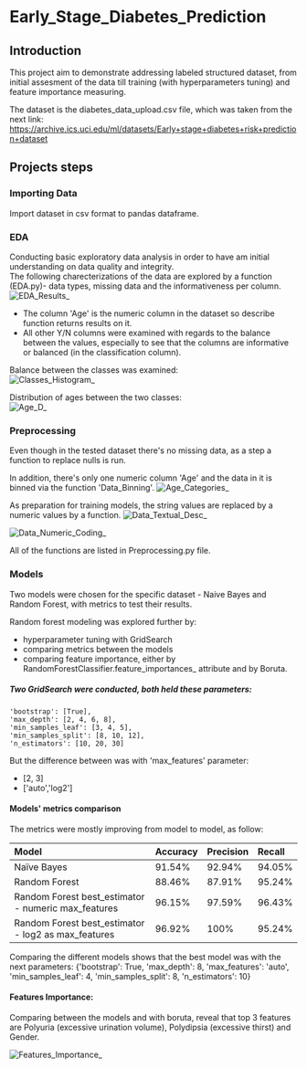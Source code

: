 # Early_Stage_Diabetes_Prediction

## Introduction
This project aim to demonstrate addressing labeled structured dataset, from initial assesment of the data till training (with hyperparameters tuning) and feature importance measuring.

The dataset is the diabetes_data_upload.csv file, which was taken from the next link:
https://archive.ics.uci.edu/ml/datasets/Early+stage+diabetes+risk+prediction+dataset

## Projects steps

### Importing Data
Import dataset in csv format to pandas dataframe.

### EDA
Conducting basic exploratory data analysis in order to have am initial understanding on data quality and integrity.  
The following charecterizations of the data are explored by a function (EDA.py)- data types, missing data and the informativeness per column.
![EDA_Results_](https://github.com/OsnatMel/Early_Stage_Diabetes_Prediction/blob/master/ImagesForSummary/EDA_Results.PNG)
- The column 'Age' is the numeric column in the dataset so describe function returns results on it.
- All other Y/N columns were examined with regards to the balance between the values, especially to see that the columns are informative or balanced (in the classification column).

Balance between the classes was examined: <br />
![Classes_Histogram_](https://github.com/OsnatMel/Early_Stage_Diabetes_Prediction/blob/master/ImagesForSummary/Classes_Histogram.png)

Distribution of ages between the two classes: <br />
![Age_D_](https://github.com/OsnatMel/Early_Stage_Diabetes_Prediction/blob/master/ImagesForSummary/Age_D.PNG)

### Preprocessing
Even though in the tested dataset there's no missing data, as a step a function to replace nulls is run. 

In addition, there's only one numeric column 'Age' and the data  in it is binned via the function 'Data_Binning'. 
![Age_Categories_](https://github.com/OsnatMel/Early_Stage_Diabetes_Prediction/blob/master/ImagesForSummary/Age_Categories.PNG)

As preparation for training models, the string values are replaced by a numeric values by a function.
![Data_Textual_Desc_](https://github.com/OsnatMel/Early_Stage_Diabetes_Prediction/blob/master/ImagesForSummary/Data_Textual_Desc.PNG)

![Data_Numeric_Coding_](https://github.com/OsnatMel/Early_Stage_Diabetes_Prediction/blob/master/ImagesForSummary/Data_Numeric_Coding.PNG)

All of the functions are listed in Preprocessing.py file.

### Models
Two models were chosen for the specific dataset - Naive Bayes and Random Forest, with metrics to test their results.

Random forest modeling was explored further by:
- hyperparameter tuning with GridSearch 
- comparing metrics between the models
- comparing feature importance, either by RandomForestClassifier.feature_importances_ attribute and by Boruta.

##### Two GridSearch were conducted, both held these parameters:
    'bootstrap': [True],
    'max_depth': [2, 4, 6, 8],
    'min_samples_leaf': [3, 4, 5],
    'min_samples_split': [8, 10, 12],
    'n_estimators': [10, 20, 30]

But the difference between was with 'max_features' parameter:
* [2, 3]
* ['auto','log2']

#### Models' metrics comparison

The metrics were mostly improving from model to model, as follow:

| Model| Accuracy| Precision|Recall|
| :--- | :--- | :--- | :--- |
| Naïve Bayes| 91.54% | 92.94% | 94.05% |
| Random Forest| 88.46%| 87.91%| 95.24% |
| Random Forest best_estimator - numeric max_features   | 96.15%| 97.59%| 96.43%|
| Random Forest best_estimator - log2 as max_features     | 96.92% | 100% | 95.24%|

Comparing the different models shows that the best model was with the next parameters:
{'bootstrap': True,
 'max_depth': 8,
 'max_features': 'auto',
 'min_samples_leaf': 4,
 'min_samples_split': 8,
 'n_estimators': 10}

#### Features Importance:

Comparing between the models and with boruta, reveal that top 3 features are Polyuria (excessive urination volume), Polydipsia (excessive thirst) and Gender.

![Features_Importance_](https://github.com/OsnatMel/Early_Stage_Diabetes_Prediction/blob/master/ImagesForSummary/Features_Importance.PNG)
